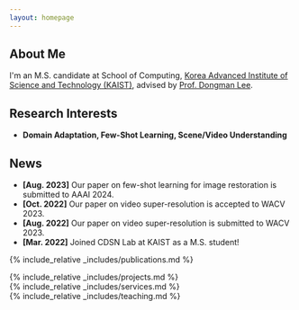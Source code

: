 ```yaml
---
layout: homepage
---
```


## About Me

I'm an M.S. candidate at School of Computing, <a href="https://www.kaist.ac.kr/en/">Korea Advanced Institute of Science and Technology (KAIST)</a>, advised by <a href="http://cds.kaist.ac.kr/cdsn/?p=29">Prof. Dongman Lee</a>. 
<!-- Previously, I was advised by <a href="https://apl.hongik.ac.kr/professor">Prof. Young Yoon</a> in the Department of Computer Engineering, <a href="https://en.hongik.ac.kr/index.do">Hongik University</a>.  -->

## Research Interests

<!-- - **Computer Vision:** image/video understanding, general purpose vision model
- **Machine Learning:** meta-learning, transfer learning, representation learning -->
- **Domain Adaptation, Few-Shot Learning, Scene/Video Understanding**

## News

- **[Aug. 2023]** Our paper on few-shot learning for image restoration is submitted to AAAI 2024.
- **[Oct. 2022]** Our paper on video super-resolution is accepted to WACV 2023.
- **[Aug. 2022]** Our paper on video super-resolution is submitted to WACV 2023.
- **[Mar. 2022]** Joined CDSN Lab at KAIST as a M.S. student!

{% include_relative _includes/publications.md %}

{% include_relative _includes/projects.md %}
<br>
{% include_relative _includes/services.md %}
<br>
{% include_relative _includes/teaching.md %}
